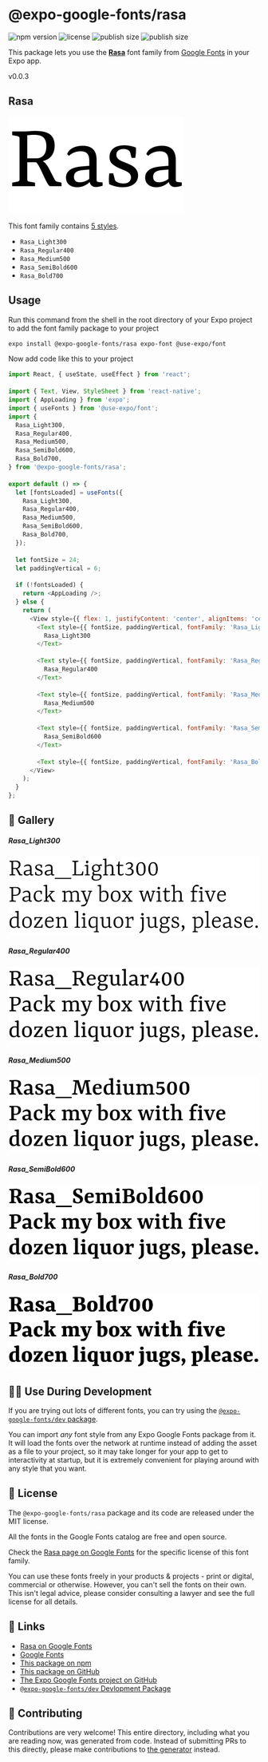 # @expo-google-fonts/rasa

![npm version](https://flat.badgen.net/npm/v/@expo-google-fonts/rasa)
![license](https://flat.badgen.net/github/license/expo/google-fonts)
![publish size](https://flat.badgen.net/packagephobia/install/@expo-google-fonts/rasa)
![publish size](https://flat.badgen.net/packagephobia/publish/@expo-google-fonts/rasa)

This package lets you use the [**Rasa**](https://fonts.google.com/specimen/Rasa) font family from [Google Fonts](https://fonts.google.com/) in your Expo app.

v0.0.3

## Rasa

![Rasa](./font-family.png)

This font family contains [5 styles](#-gallery).

- `Rasa_Light300`
- `Rasa_Regular400`
- `Rasa_Medium500`
- `Rasa_SemiBold600`
- `Rasa_Bold700`

## Usage

Run this command from the shell in the root directory of your Expo project to add the font family package to your project
```sh
expo install @expo-google-fonts/rasa expo-font @use-expo/font
```

Now add code like this to your project
```js
import React, { useState, useEffect } from 'react';

import { Text, View, StyleSheet } from 'react-native';
import { AppLoading } from 'expo';
import { useFonts } from '@use-expo/font';
import {
  Rasa_Light300,
  Rasa_Regular400,
  Rasa_Medium500,
  Rasa_SemiBold600,
  Rasa_Bold700,
} from '@expo-google-fonts/rasa';

export default () => {
  let [fontsLoaded] = useFonts({
    Rasa_Light300,
    Rasa_Regular400,
    Rasa_Medium500,
    Rasa_SemiBold600,
    Rasa_Bold700,
  });

  let fontSize = 24;
  let paddingVertical = 6;

  if (!fontsLoaded) {
    return <AppLoading />;
  } else {
    return (
      <View style={{ flex: 1, justifyContent: 'center', alignItems: 'center' }}>
        <Text style={{ fontSize, paddingVertical, fontFamily: 'Rasa_Light300' }}>
          Rasa_Light300
        </Text>

        <Text style={{ fontSize, paddingVertical, fontFamily: 'Rasa_Regular400' }}>
          Rasa_Regular400
        </Text>

        <Text style={{ fontSize, paddingVertical, fontFamily: 'Rasa_Medium500' }}>
          Rasa_Medium500
        </Text>

        <Text style={{ fontSize, paddingVertical, fontFamily: 'Rasa_SemiBold600' }}>
          Rasa_SemiBold600
        </Text>

        <Text style={{ fontSize, paddingVertical, fontFamily: 'Rasa_Bold700' }}>Rasa_Bold700</Text>
      </View>
    );
  }
};

```

## 🔡 Gallery

##### Rasa_Light300
![Rasa_Light300](./6d1458902052379a4c442fe3c08dfb90a878e6187abc480b52afc11943431dd3.ttf.png)

##### Rasa_Regular400
![Rasa_Regular400](./d5a933545a7d1e9a3ce0493c853f75c27dc067506d4c32398c0f724f726435cb.ttf.png)

##### Rasa_Medium500
![Rasa_Medium500](./f5a6e10ca22dc5d39cb49a70330bb3f3b7dc5361feb0b59693284816acf3dc6d.ttf.png)

##### Rasa_SemiBold600
![Rasa_SemiBold600](./0ce2031b3cd5dd01a2d4c96225c44fa6813df124cbf2f4f078c859e4e0abdd6d.ttf.png)

##### Rasa_Bold700
![Rasa_Bold700](./f756b8a84bfdccc709dbc00ba23c8852f077e23210d148b4a158e4feb7c1901e.ttf.png)


## 👩‍💻 Use During Development

If you are trying out lots of different fonts, you can try using the [`@expo-google-fonts/dev` package](https://github.com/expo/google-fonts/tree/master/font-packages/dev#readme).

You can import *any* font style from any Expo Google Fonts package from it. It will load the fonts
over the network at runtime instead of adding the asset as a file to your project, so it may take longer
for your app to get to interactivity at startup, but it is extremely convenient
for playing around with any style that you want.

## 📖 License

The `@expo-google-fonts/rasa` package and its code are released under the MIT license.

All the fonts in the Google Fonts catalog are free and open source.

Check the [Rasa page on Google Fonts](https://fonts.google.com/specimen/Rasa) for the specific license of this font family.

You can use these fonts freely in your products & projects - print or digital, commercial or otherwise. However, you can't sell the fonts on their own. This isn't legal advice, please consider consulting a lawyer and see the full license for all details.

## 🔗 Links

- [Rasa on Google Fonts](https://fonts.google.com/specimen/Rasa)
- [Google Fonts](https://fonts.google.com/)
- [This package on npm](https://www.npmjs.com/package/@expo-google-fonts/rasa)
- [This package on GitHub](https://github.com/expo/google-fonts/tree/master/font-packages/rasa)
- [The Expo Google Fonts project on GitHub](https://github.com/expo/google-fonts)
- [`@expo-google-fonts/dev` Devlopment Package](https://github.com/expo/google-fonts/tree/master/font-packages/dev)


## 🤝 Contributing

Contributions are very welcome! This entire directory, including what you are reading now, was generated from code. Instead of submitting PRs to this directly, please make contributions to [the generator](https://github.com/expo/google-fonts/tree/master/packages/generator) instead.
